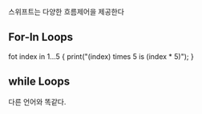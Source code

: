 스위프트는 다양한 흐름제어을 제공한다

## For-In Loops
fot index in 1...5 {
  print("\(index) times 5 is \(index * 5)");
}

## while Loops
다른 언어와 똑같다.
